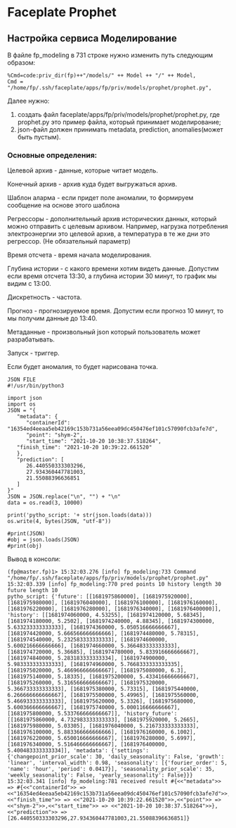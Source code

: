 # Faceplate Prophet

## Настройка сервиса Моделирование

В файле fp_modeling в 731 строке нужно изменить путь следующим образом:
```
%Cmd=code:priv_dir(fp)++"/models/" ++ Model ++ "/" ++ Model,
Cmd = "/home/fp/.ssh/faceplate/apps/fp/priv/models/prophet/prophet.py",
```

Далее нужно:

1. создать файл faceplate/apps/fp/priv/models/prophet/prophet.py, где prophet.py это пример файла, который принимает моделирование;
2. json-файл должен принимать metadata, prediction, anomalies(может быть пустым).

### Основные определения:

Целевой архив - данные, которые читает модель.

Конечный архив - архив куда будет выгружаться архив.

Шаблон аларма - если придет поле аномалии, то формируем сообщение на основе этого шаблона

Регрессоры - дополнительный архив исторических данных, который можно отправить с целевым архивом. 
Например, нагрузка потребления электроэнергии это целевой архив, а температура в те же дни это регрессор. (Не обязательный параметр)

Время отсчета - время начала моделирования.

Глубина истории - с какого времени хотим видеть данные. Допустим если время отсчета 13:30, а глубина истории 30 минут, то график мы видим с 13:00.

Дискретность - частота.

Прогноз - прогнозируемое время. Допустим если прогноз 10 минут, то мы получим данные до 13:40.

Метаданные - произвольный json который пользователь может разрабатывать.

Запуск - триггер.
       
Если будет аномалия, то будет нарисована точка.

```
JSON FILE
#!/usr/bin/python3

import json
import os
JSON = "{
   "metadata": {
      "containerId": "16354ed4eeaa5eb42169c153b731a56eea09dc450476ef101c57090fcb3afe7d",
      "point": "shym-2",
      "start_time": "2021-10-20 10:38:37.518264",
   "finish_time": "2021-10-20 10:39:22.661520"
   },
   "prediction": [
      26.440550333303296,
      27.934360447781003,
      21.55088396636851
   ]
}"
JSON = JSON.replace("\n", "") + "\n"
data = os.read(3, 10000)

print('pytho_script: '+ str(json.loads(data)))
os.write(4, bytes(JSON, "utf-8"))

#print(JSON)
#obj = json.loads(JSON)
#print(obj)
```

Вывод в консоли:
```
(fp@master.fp)1> 15:32:03.276 [info] fp_modeling:733 Command "/home/fp/.ssh/faceplate/apps/fp/priv/models/prophet/prophet.py"
15:32:03.339 [info] fp_modeling:770 pred points 10 history length 30 future length 10
pytho_script: {'future': [[1681975860000], [1681975920000], [1681975980000], [1681976040000], [1681976100000], [1681976160000], [1681976220000], [1681976280000], [1681976340000], [1681976400000]], 'history': [[1681974060000, 4.53255], [1681974120000, 5.68345], [1681974180000, 5.2502], [1681974240000, 4.88345], [1681974300000, 5.633233333333333], [1681974360000, 5.050516666666667], [1681974420000, 5.666566666666666], [1681974480000, 5.78315], [1681974540000, 5.232583333333333], [1681974600000, 5.600216666666666], [1681974660000, 5.366483333333333], [1681974720000, 5.36685], [1681974780000, 5.833916666666667], [1681974840000, 5.283183333333334], [1681974900000, 5.983333333333333], [1681974960000, 5.7668333333333335], [1681975020000, 5.466966666666667], [1681975080000, 6.3], [1681975140000, 5.18335], [1681975200000, 5.433416666666667], [1681975260000, 5.316566666666667], [1681975320000, 5.366733333333333], [1681975380000, 5.73315], [1681975440000, 6.266666666666667], [1681975500000, 5.49965], [1681975560000, 5.466933333333333], [1681975620000, 5.3326], [1681975680000, 5.600366666666667], [1681975740000, 5.000116666666667], [1681975800000, 5.533766666666667]], 'history_future': [[1681975860000, 4.732983333333333], [1681975920000, 5.2665], [1681975980000, 5.03305], [1681976040000, 5.216733333333333], [1681976100000, 5.883366666666666], [1681976160000, 6.1002], [1681976220000, 5.650016666666667], [1681976280000, 5.6997], [1681976340000, 5.516466666666667], [1681976400000, 5.400483333333334]], 'metadata': {'settings': {'changepoint_prior_scale': 30, 'daily_seasonality': False, 'growth': 'linear', 'interval_width': 0.98, 'seasonality': [{'fourier_order': 5, 'name': 'hour', 'period': 0.0417}], 'seasonality_prior_scale': 35, 'weekly_seasonality': False, 'yearly_seasonality': False}}}
15:32:03.341 [info] fp_modeling:781 received result #{<<"metadata">> => #{<<"containerId">> => <<"16354ed4eeaa5eb42169c153b731a56eea09dc450476ef101c57090fcb3afe7d">>,<<"finish_time">> => <<"2021-10-20 10:39:22.661520">>,<<"point">> => <<"shym-2">>,<<"start_time">> => <<"2021-10-20 10:38:37.518264">>},<<"prediction">> => [26.440550333303296,27.934360447781003,21.55088396636851]}
```